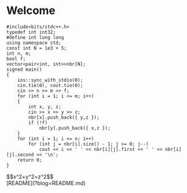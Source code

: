<h1>Welcome</h1>
<pre><code class="language-cpp">#include&lt;bits/stdc++.h&gt;
typedef int int32;
#define int long long
using namespace std;
const int N = 1e3 + 5;
int n, m;
bool f;
vector&lt;pair&lt;int, int&gt;&gt;nbr[N];
signed main()
{
	ios::sync_with_stdio(0);
	cin.tie(0), cout.tie(0);
	cin &gt;&gt; n &gt;&gt; m &gt;&gt; f;
	for (int i = 1; i &lt;= m; i++)
	{
		int x, y, z;
		cin &gt;&gt; x &gt;&gt; y &gt;&gt; z;
		nbr[x].push_back({ y,z });
		if (!f)
			nbr[y].push_back({ x,z });
	}
	for (int i = 1; i &lt;= n; i++)
		for (int j = nbr[i].size() - 1; j &gt;= 0; j--)
			cout &lt;&lt; i &lt;&lt; ' ' &lt;&lt; nbr[i][j].first &lt;&lt; ' ' &lt;&lt; nbr[i][j].second &lt;&lt; '\n';
	return 0;
}</code></pre>
<p>
	$$x^2+y^2=z^2$$
	<br />
	[README](?blog=README.md)
</p>